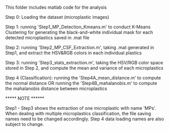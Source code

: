 This folder includes matlab code for the analysis

Step 0: Loading the dataset (microplastic images)

Step 1: running 'Step1_MP_Detection_Kmeans.m' to conduct K-Means Clustering for generating the black-and-white individual mask for each detected microplastics saved in .mat file

Step 2: running 'Step2_MP_CSF_Extraction.m', taking .mat generated in Step1, and extract the HSV&RGB colors in each individual plastics

Step 3: running 'Step3_stats_extraction.m', taking the HSV/RGB color space stored in Step 2, and compute the mean and variance of each microplastics

Step 4 (Classification): running the 'Step4A_mean_distance.m' to compute the normal distance OR running the 'Step4B_mahalanobis.m' to compute the mahalanobis distance between microplastics


***** NOTE ******

Step1 - Step3 shows the extraction of one microplastic with name 'MPs'. When dealing with multiple microplastics classification, the file saving names need to be changed accordingly. Step 4 data loading names are also subject to change.
